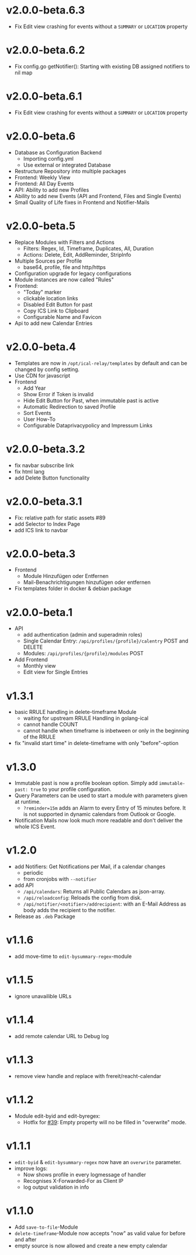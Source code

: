 # v2.0.0-beta.6.3

- Fix Edit view crashing for events without a `SUMMARY` or `LOCATION` property

# v2.0.0-beta.6.2

- Fix config.go getNotifier(): Starting with existing DB assigned notifiers to nil map

# v2.0.0-beta.6.1

- Fix Edit view crashing for events without a `SUMMARY` or `LOCATION` property

# v2.0.0-beta.6

- Database as Configuration Backend
  - Importing config.yml
  - Use external or integrated Database
- Restructure Repository into multiple packages
- Frontend: Weekly View
- Frontend: All Day Events
- API: Ability to add new Profiles
- Ability to add new Events (API and Frontend, Files and Single Events)
- Small Quality of Life fixes in Frontend and Notifier-Mails

# v2.0.0-beta.5

- Replace Modules with Filters and Actions
  - Filters: Regex, Id, Timeframe, Duplicates, All, Duration
  - Actions: Delete, Edit, AddReminder, StripInfo
- Multiple Sources per Profile
  - base64, profile, file and http/https
- Configuration upgrade for legacy configurations
- Module instances are now called "Rules"
- Frontend:
  - "Today" marker
  - clickable location links
  - Disabled Edit Button for past
  - Copy ICS Link to Clipboard
  - Configurable Name and Favicon
- Api to add new Calendar Entries

# v2.0.0-beta.4

- Templates are now in `/opt/ical-relay/templates` by default and can be changed by config setting.
- Use CDN for javascript
- Frontend
  - Add Year
  - Show Error if Token is invalid
  - Hide Edit Button for Past, when immutable past is active
  - Automatic Redirection to saved Profile
  - Sort Events
  - User How-To
  - Configurable Dataprivacypolicy and Impressum Links

# v2.0.0-beta.3.2

- fix navbar subscribe link
- fix html lang
- add Delete Button functionality

# v2.0.0-beta.3.1

- Fix: relative path for static assets #89
- add Selector to Index Page
- add ICS link to navbar

# v2.0.0-beta.3

- Frontend
  - Module Hinzufügen oder Entfernen
  - Mail-Benachrichtigungen hinzufügen oder entfernen
- Fix templates folder in docker & debian package

# v2.0.0-beta.1

- API
  - add authentication (admin and superadmin roles)
  - Single Calendar Entry: `/api/profiles/{profile}/calentry` POST and DELETE
  - Modules: `/api/profiles/{profile}/modules` POST
- Add Frontend
  - Monthly view
  - Edit view for Single Entries

# v1.3.1

- basic RRULE handling in delete-timeframe Module
  - waiting for upstream RRULE Handling in golang-ical
  - cannot handle COUNT
  - cannot handle when timeframe is inbetween or only in the beginning of the RRULE
- fix "invalid start time" in delete-timeframe with only "before"-option

# v1.3.0

- Immutable past is now a profile boolean option. Simply add `immutable-past: true` to your profile configuration.
- Query Parameters can be used to start a module with parameters given at runtime.
  - `?reminder=15m` adds an Alarm to every Entry of 15 minutes before. It is not supported in dynamic calendars from Outlook or Google.
- Notification Mails now look much more readable and don't deliver the whole ICS Event.

# v1.2.0

- add Notifiers: Get Notifications per Mail, if a calendar changes
  - periodic
  - from cronjobs with `--notifier`
- add API
  - `/api/calendars`: Returns all Public Calendars as json-array.
  - `/api/reloadconfig`: Reloads the config from disk.
  - `/api/notifier/<notifier>/addrecipient`: with an E-Mail Address as body adds the recipient to the notifier.
- Release as `.deb` Package

# v1.1.6

- add move-time to `edit-bysummary-regex`-module

# v1.1.5

- ignore unavailible URLs

# v1.1.4

- add remote calendar URL to Debug log

# v1.1.3

- remove view handle and replace with frereit/reacht-calendar

# v1.1.2

- Module edit-byid and edit-byregex:
  - Hotfix for [#39](https://www.github.com/JM-Lemmi/ical-relay/issues/39): Empty property will no be filled in "overwrite" mode.

# v1.1.1

- `edit-byid` & `edit-bysummary-regex` now have an `overwrite` parameter.
- improve logs:
  - Now shows profile in every logmessage of handler
  - Recognises X-Forwarded-For as Client IP
  - log output validation in info

# v1.1.0

- Add `save-to-file`-Module
- `delete-timeframe`-Module now accepts "now" as valid value for before and after
- empty source is now allowed and create a new empty calendar